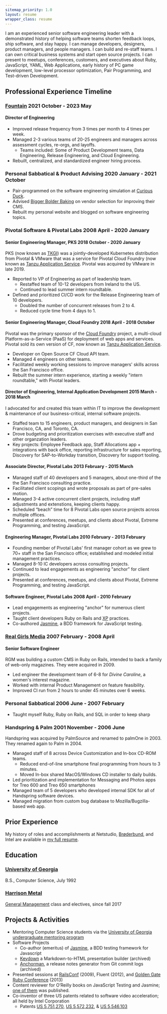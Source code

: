 ```yaml
---
sitemap_priority: 1.0
layout: resume
wrapper_class: resume
---
```


I am an experienced senior software engineering leader with a demonstrated history of helping software teams shorten feedback loops, ship software, and stay happy. I can manage developers, designers, product managers, and people managers. I can build and re-staff teams. I can own critical business systems and start open source projects. I can present to meetups, conferences, customers, and executives about Ruby, JavaScript, YAML, Web Applications, early history of PC game development, low-level processor optimization, Pair Programming, and Test-driven Development.

## Professional Experience Timeline

### [Fountain](https://www.fountain.com) <span class="duration"> 2021 October - 2023 May </span> 

#### Director of Engineering

- Improved release frequency from 3 times per month to 4 times per week.
- Managed 2-3 various teams of 20-25 engineers and managers across assessment cycles, re-orgs, and layoffs.
  - Teams included: Some of Product Development teams, Data Engineering, Release Engineering, and Cloud Engineering.
- Rebuilt, centralized, and standardized engineer hiring process.

### Personal Sabbatical &amp; Product Advising <span class="duration">2020 January - 2021 October </span>

- Pair-programmed on the software engineering simulation at [Curious Duck][duck].
- Advised [Bigger Bolder Baking][bake] on vendor selection for improving their CMS.
- Rebuilt my personal website and blogged on software engineering topics. 

### Pivotal Software & Pivotal Labs <span class="duration">2008 April - 2020 January </span>

#### Senior Engineering Manager, PKS <span class="duration">2018 October - 2020 January </span>

PKS (now known as [TKGI][tkgi]) was a jointly-developed Kubernetes distribution from Pivotal & VMware that was a service for Pivotal Cloud Foundry (now known as [Tanzu Application Service][tas]. Pivotal was acquired by VMware in late 2019.

- Reported to VP of Engineering as part of leadership team.
  - Restaffed team of 10-12 developers from Ireland to the US.
  - Continued to lead summer intern roundtable.
- Defined and prioritized CI/CD work for the Release Engineering team of 10 developers.
  - Doubled the number of concurrent releases from 2 to 4. 
  - Reduced cycle time from 4 days to 1.

#### Senior Engineering Manager, Cloud Foundry <span class="duration"> 2018 April - 2018 October </span>

Pivotal was the primary sponsor of the [Cloud Foundry][cf] project, a multi-cloud Platform-as-a-Service (PaaS) for deployment of web apps and services. Pivotal sold its own version of CF, now known as [Tanzu Application Service][tas].

- Developer on Open Source CF Cloud API team.
- Managed 4 engineers on other teams.
- Facilitated weekly working sessions to improve managers' skills across the San Francisco office. 
- Rebuilt the summer intern experience, starting a weekly "intern roundtable," with Pivotal leaders.

#### Director of Engineering, Internal Application Development <span class="duration"> 2015 March - 2018 March </span>

I advocated for and created this team within IT to improve the development &amp; maintenance of our business-critical, internal software projects.

- Staffed team to 15 engineers, product managers, and designers in San Francisco, CA, and Toronto, CA.
- Drove budgeting and prioritization exercises with executive staff and other organzation leaders.
- Key projects: Employee Feedback app, Staff Allocations app + integrations with back office, reporting infrastructure for sales reporting, Discovery for SAP-to-Workday transition, Discovery for support tooling.

#### Associate Director, Pivotal Labs <span class="duration">2013 February - 2015 March </span>

- Managed staff of 40 developers and 5 managers, about one-third of the the San Francisco consulting practice.
- Facilitated client scopings and wrote proposals as part of pre-sales motion.
- Managed 3-4 active concurrent client projects, including staff adjustments and extenstions, keeping clients happy.
- Scheduled “beach” time for 8 Pivotal Labs open source projects across multiple offices.
- Presented at conferences, meetups, and clients about Pivotal, Extreme Programming, and testing JavaScript. 

#### Engineering Manager, Pivotal Labs <span class="duration">2010 February - 2013 February </span>

- Founding member of Pivotal Labs' first manager cohort as we grew to 70+ staff in the San Francisco office; established and modeled initial management practices. 
- Managed 8-10 IC developers across consulting projects.
- Continued to lead engagements as engineering "anchor" for client projects.
- Presented at conferences, meetups, and clients about Pivotal, Extreme Programming, and testing JavaScript.

#### Software Engineer, Pivotal Labs <span class="duration">2008 April - 2010 February </span>

- Lead engagements as engineering "anchor" for numerous client projects.
- Taught client developers Ruby on Rails and [XP][xp] practices.
- Co-authored [Jasmine][jasmine], a BDD framework for JavaScript testing.

### [Real Girls Media][rgm]  <span class="duration">2007 February - 2008 April </span>

#### Senior Software Engineer

RGM was building a custom CMS in Ruby on Rails, intended to back a family of web-only magazines. They were acquired in 2009.

- Led engineer the development team of 6-8 for <i>Divine Caroline</i>, a women's interest magazine. 
- Worked with internal Product Management on feature feasibility.
- Improved CI run from 2 hours to under 45 minutes over 6 weeks.

### Personal Sabbatical <span class="duration">2006 June - 2007 February </span>

- Taught myself Ruby, Ruby on Rails, and SQL in order to keep sharp

### Handspring & Palm <span class="duration"> 2001 November - 2006 June </span>

Handspring was acquired by PalmSource and renamed to palmOne in 2003. They renamed again to Palm in 2004.

- Managed staff of 8 across Device Customization and In-box CD-ROM teams.
  - Reduced end-of-line smartphone final programming from hours to 3 minutes.
  - Moved In-box shared MacOS/Windows CD installer to daily builds.
- Led prioritization and implementation for Messaging and Photos apps for Treo 600 and Treo 650 smartphones
- Managed team of 5 developers who developed internal SDK for all of Handspring software devices.
- Managed migration from custom bug database to Mozilla/Bugzilla-based web app.

## Prior Experience

My history of roles and accomplishments at Netstudio, [Brøderbund][bb], and Intel are available in [my full resume](/daviswfrank_resume/).

## Education

### [University of Georgia][uga]

B.S., Computer Science, July 1992

### [Harrison Metal][hm]

[General Management][gm] class and electives, since fall 2017

## Projects & Activities

- Mentoring Computer Science students via the [University of Georgia undergraduate mentoring program][mentor]
- Software Projects
  - Co-author (emeritus) of [Jasmine][jasmine], a BDD testing framework for Javascript
  - [Keydown][kd] a Markdown-to-HTML presentation builder (archived)
  - [Anchorman][am], a release notes generator from Git commit logs (archived)
- Presented sessions at [RailsConf][rc] (2009), Fluent (2012), and [Golden Gate Ruby Conference][story] (2013)
- Content reviewer for O’Reilly books on JavaScript Testing and Jasmine; [one of them][jbook] was published.
- Co-inventor of three US patents related to software video acceleration; all held by Intel Corporation
  - Patents [US 5,751,270][p1], [US 5,572,232][p2], &amp; [US 5,546,103][p3]

[jasmine]: https://jasmine.github.io
[ey]: https://www.engineyard.com
[cf]: https://cloudfoundry.org
[h]: https://heroku.com
[cd-test]: https://dwf.bigpencil.net/series/the-cd-test/
[bosh]: https://bosh.io/docs
[travis]: https://www.travis-ci.com/
[circle]: https://circleci.com/
[j]: https://jenkins.io
[cc]: https://concourse-ci.org/
[duck]: https://curiousduck.io
[bake]: https://biggerbolderbaking.com
[tkgi]: https://docs.vmware.com/en/VMware-Tanzu-Kubernetes-Grid-Integrated-Edition/
[tas]: https://tanzu.vmware.com/application-service
[gp]: https://tanzu.vmware.com/greenplum
[tlabs]: https://tanzu.vmware.com/labs
[bugs]: https://bugzilla.org
[nci]: https://en.wikipedia.org/wiki/Nuclear_Cities_Initiative
[bb]: https://en.wikipedia.org/wiki/Broderbund
[carmen]: https://en.wikipedia.org/wiki/Carmen_Sandiego_(video_game_series)
[riven]: https://store.steampowered.com/app/63610/Riven_The_Sequel_to_MYST/
[uga]: https://uga.edu
[hm]: https://www.harrisonmetal.com/
[gm]: https://www.harrisonmetal.com/classes/foundations-general-management
[mentor]: https://mentor.uga.edu/
[kd]: https://github.com/infews/keydown
[am]: https://github.com/infews/anchorman
[jbook]: https://shop.oreilly.com/product/0636920028277.do
[rc]: https://web.archive.org/web/20120531175448/http://en.oreilly.com/rails2009/public/schedule/detail/7035
[story]: https://youtu.be/ueeZKPGNk6I
[xp]: http://www.extremeprogramming.org/
[p1]: https://patents.google.com/patent/US5751270A/
[p2]: https://patents.google.com/patent/US5572232A/
[p3]: https://patents.google.com/patent/US5546103A/z1
[rgm]: https://www.crunchbase.com/organization/real-girls-media-network-inc